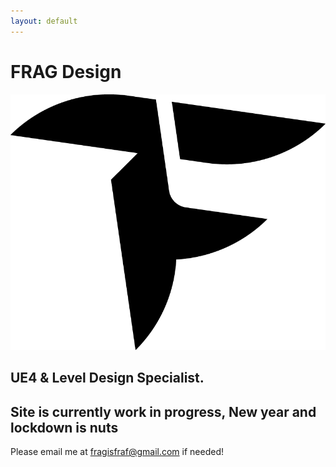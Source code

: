 ```yaml
---
layout: default
---
```


# FRAG Design

![Logo](./logo-800x650-m.png)

## UE4 & Level Design Specialist.

## Site is currently work in progress, New year and lockdown is nuts

Please email me at fragisfraf@gmail.com if needed!
